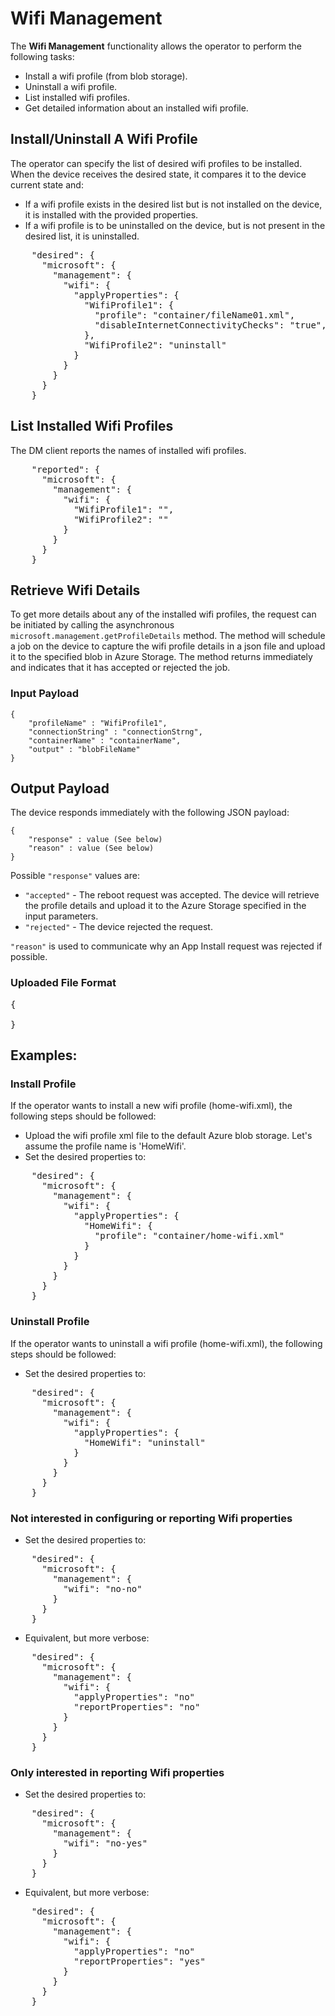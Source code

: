 # Wifi Management

The **Wifi Management** functionality allows the operator to perform the following tasks:
- Install a wifi profile (from blob storage).
- Uninstall a wifi profile.
- List installed wifi profiles.
- Get detailed information about an installed wifi profile.

## Install/Uninstall A Wifi Profile
The operator can specify the list of desired wifi profiles to be installed. When the device receives the desired state, it compares it to the device current state and:
- If a wifi profile exists in the desired list but is not installed on the device, it is installed with the provided properties.
- If a wifi profile is to be uninstalled on the device, but is not present in the desired list, it is uninstalled.

<pre>
    "desired": {
      "microsoft": {
        "management": {
          "wifi": {
            "applyProperties": {
              "WifiProfile1": {
                "profile": "container/fileName01.xml",
                "disableInternetConnectivityChecks": "true",
              },
              "WifiProfile2": "uninstall"
            }
          }
        }
      }
    }
</pre>

## List Installed Wifi Profiles
The DM client reports the names of installed wifi profiles. 

<pre>
    "reported": {
      "microsoft": {
        "management": {
          "wifi": {
            "WifiProfile1": "",
            "WifiProfile2": ""
          }
        }
      }
    }
</pre>

## Retrieve Wifi Details
To get more details about any of the installed wifi profiles, the request can be initiated by calling the asynchronous `microsoft.management.getProfileDetails` method.
The method will schedule a job on the device to capture the wifi profile details in a json file and upload it to the specified blob in Azure Storage.
The method returns immediately and indicates that it has accepted or rejected the job.

### Input Payload 
```
{
    "profileName" : "WifiProfile1",
    "connectionString" : "connectionStrng",
    "containerName" : "containerName",
    "output" : "blobFileName"
}
````

## Output Payload
The device responds immediately with the following JSON payload:

```
{
    "response" : value (See below)
    "reason" : value (See below)
}
```

Possible `"response"` values are: 
- `"accepted"` - The reboot request was accepted. The device will retrieve the profile details and upload it to the Azure Storage specified in the input parameters.
- `"rejected"` - The device rejected the request.

`"reason"` is used to communicate why an App Install request was rejected if possible.

### Uploaded File Format
<pre>
{
    <TBD>
}
</pre>

## Examples:

### Install Profile

If the operator wants to install a new wifi profile (home-wifi.xml), the following steps should be followed:
- Upload the wifi profile xml file to the default Azure blob storage. Let's assume the profile name is 'HomeWifi'.
- Set the desired properties to:
<pre>
    "desired": {
      "microsoft": {
        "management": {
          "wifi": {
            "applyProperties": {
              "HomeWifi": {
                "profile": "container/home-wifi.xml"
              }
            }
          }
        }
      }
    }
</pre>

### Uninstall Profile

If the operator wants to uninstall a wifi profile (home-wifi.xml), the following steps should be followed:
- Set the desired properties to:
<pre>
    "desired": {
      "microsoft": {
        "management": {
          "wifi": {
            "applyProperties": {
              "HomeWifi": "uninstall"
            }
          }
        }
      }
    }
</pre>

### Not interested in configuring or reporting Wifi properties
- Set the desired properties to:
<pre>
    "desired": {
      "microsoft": {
        "management": {
          "wifi": "no-no"
        }
      }
    }
</pre>
- Equivalent, but more verbose:
<pre>
    "desired": {
      "microsoft": {
        "management": {
          "wifi": {
            "applyProperties": "no"
            "reportProperties": "no"
          }
        }
      }
    }
</pre>

### Only interested in reporting Wifi properties

- Set the desired properties to:
<pre>
    "desired": {
      "microsoft": {
        "management": {
          "wifi": "no-yes"
        }
      }
    }
</pre>
- Equivalent, but more verbose:
<pre>
    "desired": {
      "microsoft": {
        "management": {
          "wifi": {
            "applyProperties": "no"
            "reportProperties": "yes"
          }
        }
      }
    }
</pre>
